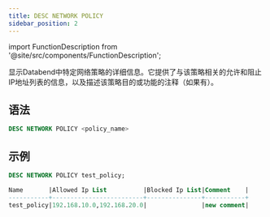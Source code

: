 ```yaml
---
title: DESC NETWORK POLICY
sidebar_position: 2
---
```


import FunctionDescription from '@site/src/components/FunctionDescription';

<FunctionDescription description="引入或更新: v1.2.26"/>

显示Databend中特定网络策略的详细信息。它提供了与该策略相关的允许和阻止IP地址列表的信息，以及描述该策略目的或功能的注释（如果有）。

## 语法

```sql
DESC NETWORK POLICY <policy_name>
```

## 示例

```sql
DESC NETWORK POLICY test_policy;

Name       |Allowed Ip List          |Blocked Ip List|Comment    |
-----------+-------------------------+---------------+-----------+
test_policy|192.168.10.0,192.168.20.0|               |new comment|
```